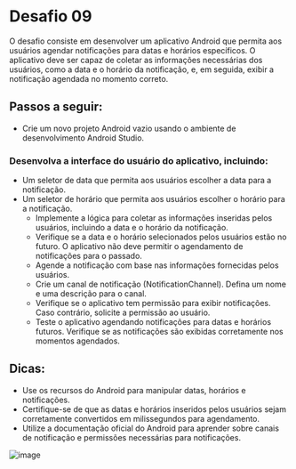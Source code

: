 # Desafio 09
O desafio consiste em desenvolver um aplicativo Android que permita aos usuários agendar notificações para datas e horários específicos. O aplicativo deve ser capaz de coletar as informações necessárias dos usuários, como a data e o horário da notificação, e, em seguida, exibir a notificação agendada no momento correto.

## Passos a seguir:
  - Crie um novo projeto Android vazio usando o ambiente de desenvolvimento Android Studio.
### Desenvolva a interface do usuário do aplicativo, incluindo:
- Um seletor de data que permita aos usuários escolher a data para a notificação.
- Um seletor de horário que permita aos usuários escolher o horário para a notificação.
    - Implemente a lógica para coletar as informações inseridas pelos usuários, incluindo a data e o horário da notificação.
    - Verifique se a data e o horário selecionados pelos usuários estão no futuro. O aplicativo não deve permitir o agendamento de notificações para o passado.
    - Agende a notificação com base nas informações fornecidas pelos usuários.
    - Crie um canal de notificação (NotificationChannel). Defina um nome e uma descrição para o canal.
    - Verifique se o aplicativo tem permissão para exibir notificações. Caso contrário, solicite a permissão ao usuário.
    - Teste o aplicativo agendando notificações para datas e horários futuros. Verifique se as notificações são exibidas corretamente nos momentos agendados.

## Dicas:
- Use os recursos do Android para manipular datas, horários e notificações.
- Certifique-se de que as datas e horários inseridos pelos usuários sejam corretamente convertidos em milissegundos para agendamento.
- Utilize a documentação oficial do Android para aprender sobre canais de notificação e permissões necessárias para notificações.

![image](https://github.com/raquelsantoss/Programacao-de-App/assets/80298086/e8ee2691-7ac8-4865-a8dd-0ba4aa961788)

